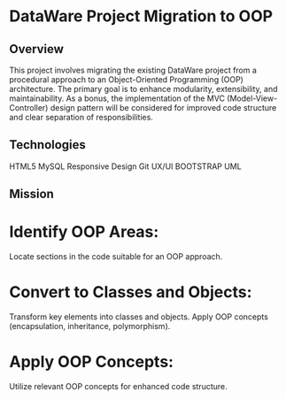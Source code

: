 
# DataWare Project Migration to OOP
## Overview
This project involves migrating the existing DataWare project from a procedural approach to an Object-Oriented Programming (OOP) architecture. The primary goal is to enhance modularity, extensibility, and maintainability. As a bonus, the implementation of the MVC (Model-View-Controller) design pattern will be considered for improved code structure and clear separation of responsibilities.

## Technologies
HTML5
MySQL
Responsive Design
Git
UX/UI
BOOTSTRAP
UML
## Mission
# Identify OOP Areas:

Locate sections in the code suitable for an OOP approach.
# Convert to Classes and Objects:

Transform key elements into classes and objects.
Apply OOP concepts (encapsulation, inheritance, polymorphism).
# Apply OOP Concepts:

Utilize relevant OOP concepts for enhanced code structure.